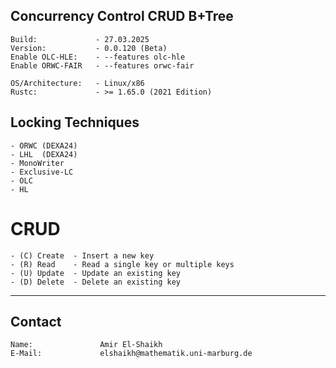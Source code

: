## Concurrency Control CRUD B+Tree
    Build:             - 27.03.2025
    Version:           - 0.0.120 (Beta)
    Enable OLC-HLE:    - --features olc-hle
    Enable ORWC-FAIR   - --features orwc-fair

    OS/Architecture:   - Linux/x86
    Rustc:             - >= 1.65.0 (2021 Edition)
## Locking Techniques
    - ORWC (DEXA24)
    - LHL  (DEXA24)
    - MonoWriter
    - Exclusive-LC
    - OLC
    - HL
# CRUD
    - (C) Create  - Insert a new key
    - (R) Read    - Read a single key or multiple keys
    - (U) Update  - Update an existing key
    - (D) Delete  - Delete an existing key
---------------------------------------

## Contact
    Name:               Amir El-Shaikh
    E-Mail:             elshaikh@mathematik.uni-marburg.de
